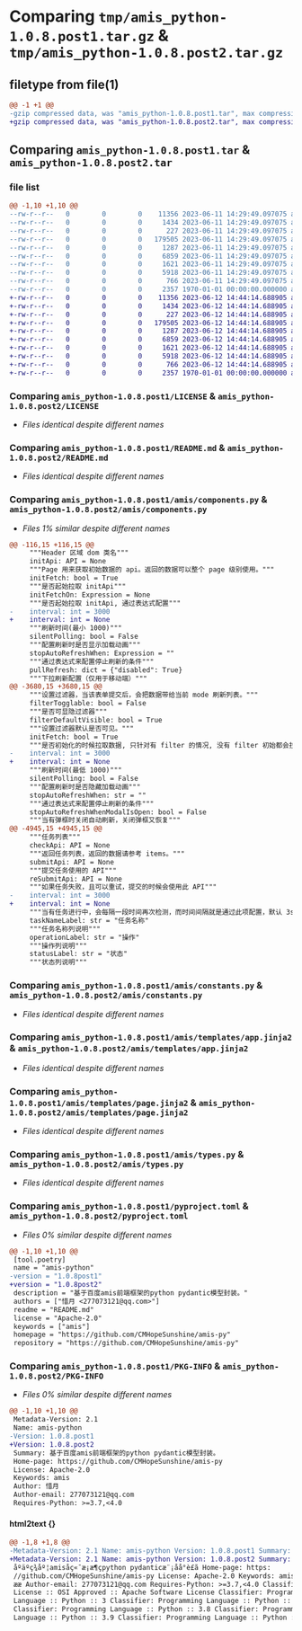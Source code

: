# Comparing `tmp/amis_python-1.0.8.post1.tar.gz` & `tmp/amis_python-1.0.8.post2.tar.gz`

## filetype from file(1)

```diff
@@ -1 +1 @@
-gzip compressed data, was "amis_python-1.0.8.post1.tar", max compression
+gzip compressed data, was "amis_python-1.0.8.post2.tar", max compression
```

## Comparing `amis_python-1.0.8.post1.tar` & `amis_python-1.0.8.post2.tar`

### file list

```diff
@@ -1,10 +1,10 @@
--rw-r--r--   0        0        0    11356 2023-06-11 14:29:49.097075 amis_python-1.0.8.post1/LICENSE
--rw-r--r--   0        0        0     1434 2023-06-11 14:29:49.097075 amis_python-1.0.8.post1/README.md
--rw-r--r--   0        0        0      227 2023-06-11 14:29:49.097075 amis_python-1.0.8.post1/amis/__init__.py
--rw-r--r--   0        0        0   179505 2023-06-11 14:29:49.097075 amis_python-1.0.8.post1/amis/components.py
--rw-r--r--   0        0        0     1287 2023-06-11 14:29:49.097075 amis_python-1.0.8.post1/amis/constants.py
--rw-r--r--   0        0        0     6859 2023-06-11 14:29:49.097075 amis_python-1.0.8.post1/amis/templates/app.jinja2
--rw-r--r--   0        0        0     1621 2023-06-11 14:29:49.097075 amis_python-1.0.8.post1/amis/templates/page.jinja2
--rw-r--r--   0        0        0     5918 2023-06-11 14:29:49.097075 amis_python-1.0.8.post1/amis/types.py
--rw-r--r--   0        0        0      766 2023-06-11 14:29:49.097075 amis_python-1.0.8.post1/pyproject.toml
--rw-r--r--   0        0        0     2357 1970-01-01 00:00:00.000000 amis_python-1.0.8.post1/PKG-INFO
+-rw-r--r--   0        0        0    11356 2023-06-12 14:44:14.688905 amis_python-1.0.8.post2/LICENSE
+-rw-r--r--   0        0        0     1434 2023-06-12 14:44:14.688905 amis_python-1.0.8.post2/README.md
+-rw-r--r--   0        0        0      227 2023-06-12 14:44:14.688905 amis_python-1.0.8.post2/amis/__init__.py
+-rw-r--r--   0        0        0   179505 2023-06-12 14:44:14.688905 amis_python-1.0.8.post2/amis/components.py
+-rw-r--r--   0        0        0     1287 2023-06-12 14:44:14.688905 amis_python-1.0.8.post2/amis/constants.py
+-rw-r--r--   0        0        0     6859 2023-06-12 14:44:14.688905 amis_python-1.0.8.post2/amis/templates/app.jinja2
+-rw-r--r--   0        0        0     1621 2023-06-12 14:44:14.688905 amis_python-1.0.8.post2/amis/templates/page.jinja2
+-rw-r--r--   0        0        0     5918 2023-06-12 14:44:14.688905 amis_python-1.0.8.post2/amis/types.py
+-rw-r--r--   0        0        0      766 2023-06-12 14:44:14.688905 amis_python-1.0.8.post2/pyproject.toml
+-rw-r--r--   0        0        0     2357 1970-01-01 00:00:00.000000 amis_python-1.0.8.post2/PKG-INFO
```

### Comparing `amis_python-1.0.8.post1/LICENSE` & `amis_python-1.0.8.post2/LICENSE`

 * *Files identical despite different names*

### Comparing `amis_python-1.0.8.post1/README.md` & `amis_python-1.0.8.post2/README.md`

 * *Files identical despite different names*

### Comparing `amis_python-1.0.8.post1/amis/components.py` & `amis_python-1.0.8.post2/amis/components.py`

 * *Files 1% similar despite different names*

```diff
@@ -116,15 +116,15 @@
     """Header 区域 dom 类名"""
     initApi: API = None
     """Page 用来获取初始数据的 api。返回的数据可以整个 page 级别使用。"""
     initFetch: bool = True
     """是否起始拉取 initApi"""
     initFetchOn: Expression = None
     """是否起始拉取 initApi, 通过表达式配置"""
-    interval: int = 3000
+    interval: int = None
     """刷新时间(最小 1000)"""
     silentPolling: bool = False
     """配置刷新时是否显示加载动画"""
     stopAutoRefreshWhen: Expression = ""
     """通过表达式来配置停止刷新的条件"""
     pullRefresh: dict = {"disabled": True}
     """下拉刷新配置（仅用于移动端）"""
@@ -3680,15 +3680,15 @@
     """设置过滤器，当该表单提交后，会把数据带给当前 mode 刷新列表。"""
     filterTogglable: bool = False
     """是否可显隐过滤器"""
     filterDefaultVisible: bool = True
     """设置过滤器默认是否可见。"""
     initFetch: bool = True
     """是否初始化的时候拉取数据, 只针对有 filter 的情况, 没有 filter 初始都会拉取数据"""
-    interval: int = 3000
+    interval: int = None
     """刷新时间(最低 1000)"""
     silentPolling: bool = False
     """配置刷新时是否隐藏加载动画"""
     stopAutoRefreshWhen: str = ""
     """通过表达式来配置停止刷新的条件"""
     stopAutoRefreshWhenModalIsOpen: bool = False
     """当有弹框时关闭自动刷新，关闭弹框又恢复"""
@@ -4945,15 +4945,15 @@
     """任务列表"""
     checkApi: API = None
     """返回任务列表，返回的数据请参考 items。"""
     submitApi: API = None
     """提交任务使用的 API"""
     reSubmitApi: API = None
     """如果任务失败，且可以重试，提交的时候会使用此 API"""
-    interval: int = 3000
+    interval: int = None
     """当有任务进行中，会每隔一段时间再次检测，而时间间隔就是通过此项配置，默认 3s。"""
     taskNameLabel: str = "任务名称"
     """任务名称列说明"""
     operationLabel: str = "操作"
     """操作列说明"""
     statusLabel: str = "状态"
     """状态列说明"""
```

### Comparing `amis_python-1.0.8.post1/amis/constants.py` & `amis_python-1.0.8.post2/amis/constants.py`

 * *Files identical despite different names*

### Comparing `amis_python-1.0.8.post1/amis/templates/app.jinja2` & `amis_python-1.0.8.post2/amis/templates/app.jinja2`

 * *Files identical despite different names*

### Comparing `amis_python-1.0.8.post1/amis/templates/page.jinja2` & `amis_python-1.0.8.post2/amis/templates/page.jinja2`

 * *Files identical despite different names*

### Comparing `amis_python-1.0.8.post1/amis/types.py` & `amis_python-1.0.8.post2/amis/types.py`

 * *Files identical despite different names*

### Comparing `amis_python-1.0.8.post1/pyproject.toml` & `amis_python-1.0.8.post2/pyproject.toml`

 * *Files 0% similar despite different names*

```diff
@@ -1,10 +1,10 @@
 [tool.poetry]
 name = "amis-python"
-version = "1.0.8post1"
+version = "1.0.8post2"
 description = "基于百度amis前端框架的python pydantic模型封装。"
 authors = ["惜月 <277073121@qq.com>"]
 readme = "README.md"
 license = "Apache-2.0"
 keywords = ["amis"]
 homepage = "https://github.com/CMHopeSunshine/amis-py"
 repository = "https://github.com/CMHopeSunshine/amis-py"
```

### Comparing `amis_python-1.0.8.post1/PKG-INFO` & `amis_python-1.0.8.post2/PKG-INFO`

 * *Files 0% similar despite different names*

```diff
@@ -1,10 +1,10 @@
 Metadata-Version: 2.1
 Name: amis-python
-Version: 1.0.8.post1
+Version: 1.0.8.post2
 Summary: 基于百度amis前端框架的python pydantic模型封装。
 Home-page: https://github.com/CMHopeSunshine/amis-py
 License: Apache-2.0
 Keywords: amis
 Author: 惜月
 Author-email: 277073121@qq.com
 Requires-Python: >=3.7,<4.0
```

#### html2text {}

```diff
@@ -1,8 +1,8 @@
-Metadata-Version: 2.1 Name: amis-python Version: 1.0.8.post1 Summary:
+Metadata-Version: 2.1 Name: amis-python Version: 1.0.8.post2 Summary:
 åºäºç¾åº¦amisåç«¯æ¡æ¶çpython pydanticæ¨¡åå°è£ã Home-page: https:
 //github.com/CMHopeSunshine/amis-py License: Apache-2.0 Keywords: amis Author:
 ææ Author-email: 277073121@qq.com Requires-Python: >=3.7,<4.0 Classifier:
 License :: OSI Approved :: Apache Software License Classifier: Programming
 Language :: Python :: 3 Classifier: Programming Language :: Python :: 3.7
 Classifier: Programming Language :: Python :: 3.8 Classifier: Programming
 Language :: Python :: 3.9 Classifier: Programming Language :: Python :: 3.10
```

